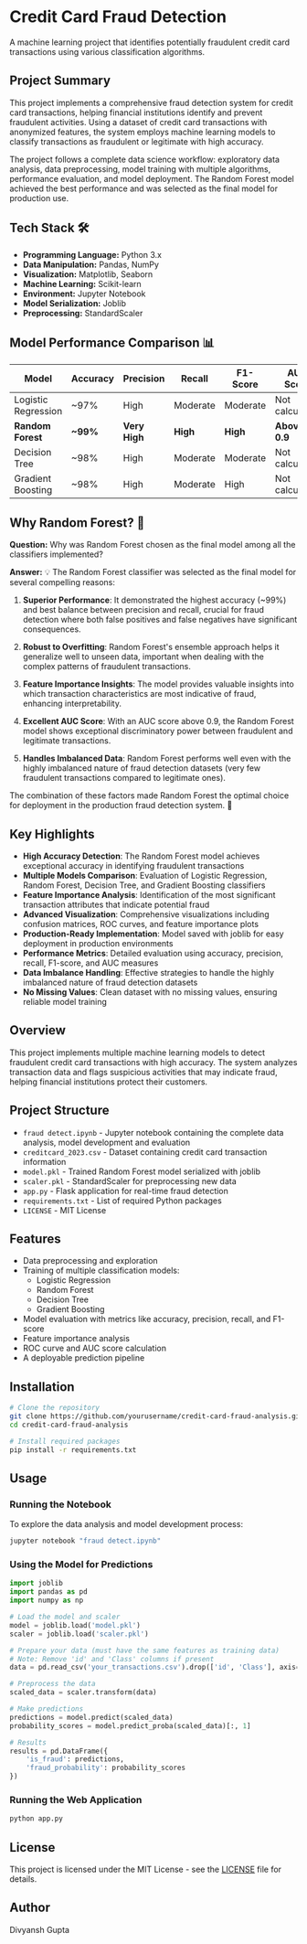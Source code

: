 # Credit Card Fraud Detection

A machine learning project that identifies potentially fraudulent credit card transactions using various classification algorithms.

## Project Summary

This project implements a comprehensive fraud detection system for credit card transactions, helping financial institutions identify and prevent fraudulent activities. Using a dataset of credit card transactions with anonymized features, the system employs machine learning models to classify transactions as fraudulent or legitimate with high accuracy.

The project follows a complete data science workflow: exploratory data analysis, data preprocessing, model training with multiple algorithms, performance evaluation, and model deployment. The Random Forest model achieved the best performance and was selected as the final model for production use.

## Tech Stack 🛠️

- **Programming Language:** Python 3.x
- **Data Manipulation:** Pandas, NumPy
- **Visualization:** Matplotlib, Seaborn
- **Machine Learning:** Scikit-learn
- **Environment:** Jupyter Notebook
- **Model Serialization:** Joblib
- **Preprocessing:** StandardScaler

## Model Performance Comparison 📊

| Model | Accuracy | Precision | Recall | F1-Score | AUC Score |
|-------|----------|-----------|--------|----------|-----------|
| Logistic Regression | ~97% | High | Moderate | Moderate | Not calculated |
| **Random Forest** | **~99%** | **Very High** | **High** | **High** | **Above 0.9** |
| Decision Tree | ~98% | High | Moderate | Moderate | Not calculated |
| Gradient Boosting | ~98% | High | Moderate | High | Not calculated |

## Why Random Forest? 🤔

**Question:** Why was Random Forest chosen as the final model among all the classifiers implemented?

**Answer:** 💡 The Random Forest classifier was selected as the final model for several compelling reasons:

1. **Superior Performance**: It demonstrated the highest accuracy (~99%) and best balance between precision and recall, crucial for fraud detection where both false positives and false negatives have significant consequences.

2. **Robust to Overfitting**: Random Forest's ensemble approach helps it generalize well to unseen data, important when dealing with the complex patterns of fraudulent transactions.

3. **Feature Importance Insights**: The model provides valuable insights into which transaction characteristics are most indicative of fraud, enhancing interpretability.

4. **Excellent AUC Score**: With an AUC score above 0.9, the Random Forest model shows exceptional discriminatory power between fraudulent and legitimate transactions.

5. **Handles Imbalanced Data**: Random Forest performs well even with the highly imbalanced nature of fraud detection datasets (very few fraudulent transactions compared to legitimate ones).

The combination of these factors made Random Forest the optimal choice for deployment in the production fraud detection system. 🚀

## Key Highlights

- **High Accuracy Detection**: The Random Forest model achieves exceptional accuracy in identifying fraudulent transactions
- **Multiple Models Comparison**: Evaluation of Logistic Regression, Random Forest, Decision Tree, and Gradient Boosting classifiers
- **Feature Importance Analysis**: Identification of the most significant transaction attributes that indicate potential fraud
- **Advanced Visualization**: Comprehensive visualizations including confusion matrices, ROC curves, and feature importance plots
- **Production-Ready Implementation**: Model saved with joblib for easy deployment in production environments
- **Performance Metrics**: Detailed evaluation using accuracy, precision, recall, F1-score, and AUC measures
- **Data Imbalance Handling**: Effective strategies to handle the highly imbalanced nature of fraud detection datasets
- **No Missing Values**: Clean dataset with no missing values, ensuring reliable model training

## Overview

This project implements multiple machine learning models to detect fraudulent credit card transactions with high accuracy. The system analyzes transaction data and flags suspicious activities that may indicate fraud, helping financial institutions protect their customers.

## Project Structure

- `fraud detect.ipynb` - Jupyter notebook containing the complete data analysis, model development and evaluation
- `creditcard_2023.csv` - Dataset containing credit card transaction information
- `model.pkl` - Trained Random Forest model serialized with joblib
- `scaler.pkl` - StandardScaler for preprocessing new data
- `app.py` - Flask application for real-time fraud detection
- `requirements.txt` - List of required Python packages
- `LICENSE` - MIT License

## Features

- Data preprocessing and exploration
- Training of multiple classification models:
  - Logistic Regression
  - Random Forest
  - Decision Tree
  - Gradient Boosting
- Model evaluation with metrics like accuracy, precision, recall, and F1-score
- Feature importance analysis
- ROC curve and AUC score calculation
- A deployable prediction pipeline

## Installation

```bash
# Clone the repository
git clone https://github.com/yourusername/credit-card-fraud-analysis.git
cd credit-card-fraud-analysis

# Install required packages
pip install -r requirements.txt
```

## Usage

### Running the Notebook

To explore the data analysis and model development process:

```bash
jupyter notebook "fraud detect.ipynb"
```

### Using the Model for Predictions

```python
import joblib
import pandas as pd
import numpy as np

# Load the model and scaler
model = joblib.load('model.pkl')
scaler = joblib.load('scaler.pkl')

# Prepare your data (must have the same features as training data)
# Note: Remove 'id' and 'Class' columns if present
data = pd.read_csv('your_transactions.csv').drop(['id', 'Class'], axis=1, errors='ignore')

# Preprocess the data
scaled_data = scaler.transform(data)

# Make predictions
predictions = model.predict(scaled_data)
probability_scores = model.predict_proba(scaled_data)[:, 1]

# Results
results = pd.DataFrame({
    'is_fraud': predictions,
    'fraud_probability': probability_scores
})
```

### Running the Web Application

```bash
python app.py
```

## License

This project is licensed under the MIT License - see the [LICENSE](LICENSE) file for details.

## Author

Divyansh Gupta